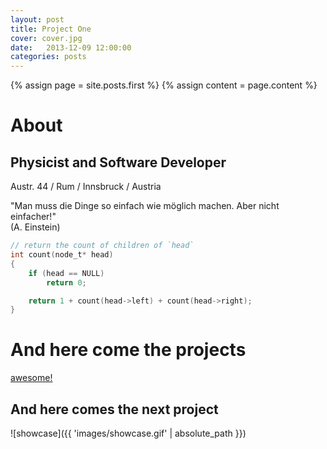 ```yaml
---
layout: post
title: Project One
cover: cover.jpg
date:   2013-12-09 12:00:00
categories: posts
---
```


{% assign page = site.posts.first %}
{% assign content = page.content %}

About
===================

Physicist and Software Developer
-------------------

Austr. 44 / Rum / Innsbruck / Austria

"Man muss die Dinge so einfach wie möglich machen. Aber nicht einfacher!"  
(A. Einstein)

```c
// return the count of children of `head`
int count(node_t* head)
{
    if (head == NULL)
        return 0;

    return 1 + count(head->left) + count(head->right);
}
```

And here come the projects
========================


[awesome!]()

And here comes the next project
------------------------


![showcase]({{ 'images/showcase.gif' | absolute_path }})

